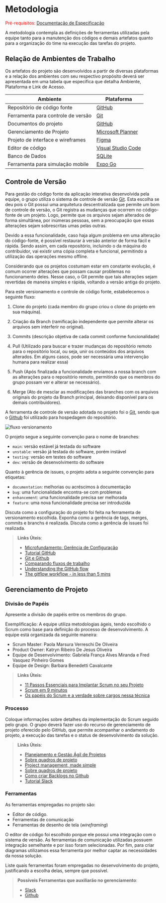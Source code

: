 
# Metodologia

<span style="color:red">Pré-requisitos: <a href="2-Especificação do Projeto.md"> Documentação de Especificação</a></span>

A metodologia contempla as definições de ferramentas utilizadas pela equipe tanto para a manutenção dos códigos e demais artefatos quanto para a organização do time na execução das tarefas do projeto.

## Relação de Ambientes de Trabalho

Os artefatos do projeto são desenvolvidos a partir de diversas plataformas e a relação dos ambientes com seu respectivo propósito deverá ser apresentada em uma tabela que especifica que detalha Ambiente, Plataforma e Link de Acesso. 

| Ambiente | Plataforma | 
--------- | ---------- |  
| Repositório de código fonte| [GitHub](https://github.com/ICEI-PUC-Minas-PMV-ADS/pmv-ads-2023-1-e3-proj-mov-t3-grupo1-follow.me) |  
| Ferramenta para controle de versão| [Git](https://git-scm.com/) |  
| Documentos do projeto | [GitHub]( https://github.com/ICEI-PUC-Minas-PMV-ADS/pmv-ads-2023-1-e3-proj-mov-t3-grupo1-follow.me/tree/main/docs) |
| Gerenciamento de Projeto | [Microsoft Planner](https://tasks.office.com/sgapucminasbr.onmicrosoft.com/pt-BR/Home/Planner/#/plantaskboard?groupId=27357971-1be1-4c0c-b925-2e9a75185e81&planId=twPnm3cm106sNXkNk68ouWQAHg-Y)  |
| Projeto de interface e wireframes | [Figma](https://www.figma.com/file/Jk2GMzCgewSmypMwiepG2i/Follow-me---APP-mobile?node-id=512%3A538&t=bIUY8h5HaM7IgIE1-1) |
| Editor de código | [Visual Studio Code](https://portal.azure.com/?Microsoft_Azure_Education_correlationId=482c7b3fd428421ebc975fb5a28dcb48#view/Microsoft_Azure_Education/EducationMenuBlade/~/software) |
| Banco de Dados | [SQLite](https://www.sqlite.org/download.html) |
| Ferramenta para simulação mobile | [Expo Go](https://expo.dev/client) |

## Controle de Versão

Para gestão do código fonte da aplicação interativa desenvolvida pela equipe, o grupo utiliza o sistema de controle de versão [Git](https://git-scm.com/). Esta escolha se deu pois o Git possui uma arquitetura descentralizada que permite um bom de controle de versão, o Git registra as mudanças que ocorrem no código-fonte de um projeto. Logo, permite que os arquivos sejam alterados de forma simultânea, por inúmeras pessoas, sem a preocupação que essas alterações sejam sobrescritas umas pelas outras. 

  

Devido a essa funcionalidade, caso haja algum problema em uma alteração do código-fonte, é possível restaurar à versão anterior de forma fácil e rápida. Sendo assim, em cada repositório, incluindo o da máquina do contribuidor, vai existir uma cópia completa e funcional, permitindo a utilização das operações mesmo offline. 

  

Considerando que os projetos costumam estar em constante evolução, é comum ocorrer alterações que possam causar problemas no funcionamento deles. Nesse caso, o Git permite que tais alterações sejam revertidas de maneira simples e rápida, voltando a versão antiga do projeto. 

  

Para este versionamento e controle de código fonte, estabelecemos o seguinte fluxo: 

  

1. 	Clone do projeto (cada membro do grupo criou o clone do projeto em sua máquina).  

2.	Criação da Branch (ramificação independente que permite alterar os arquivos sem interferir no original). 

3.	Commits (descrição objetiva de cada commit conforme funcionalidade) 

4.	Pull (Utilizado para buscar e trazer mudanças do repositório remoto para o repositório local, ou seja, unir os conteúdos dos arquivos alterados. Em alguns casos, pode ser necessária uma intervenção humana para realizar essa) 

5.	Push (Após finalizada a funcionalidade enviamos a nossa branch com as alterações para o repositório remoto, permitindo que os membros do grupo possam ver e alterar se necessário). 

6.	Merge (Ato de mesclar as modificações das branches com os arquivos originais do projeto da Branch principal, deixando disponível para os demais contribuidores). 

  

A ferramenta de controle de versão adotada no projeto foi o
[Git](https://git-scm.com/), sendo que o [Github](https://github.com)
foi utilizado para hospedagem do repositório.

![fluxo versionamento](https://user-images.githubusercontent.com/103156976/229322255-9a34b4e0-d007-4747-8131-a0a308173fb2.jpg)

O projeto segue a seguinte convenção para o nome de branches:

- `main`: versão estável já testada do software
- `unstable`: versão já testada do software, porém instável
- `testing`: versão em testes do software
- `dev`: versão de desenvolvimento do software

Quanto à gerência de issues, o projeto adota a seguinte convenção para
etiquetas:

- `documentation`: melhorias ou acréscimos à documentação
- `bug`: uma funcionalidade encontra-se com problemas
- `enhancement`: uma funcionalidade precisa ser melhorada
- `feature`: uma nova funcionalidade precisa ser introduzida

Discuta como a configuração do projeto foi feita na ferramenta de versionamento escolhida. Exponha como a gerência de tags, merges, commits e branchs é realizada. Discuta como a gerência de issues foi realizada.

> **Links Úteis**:
> - [Microfundamento: Gerência de Configuração](https://pucminas.instructure.com/courses/87878/)
> - [Tutorial GitHub](https://guides.github.com/activities/hello-world/)
> - [Git e Github](https://www.youtube.com/playlist?list=PLHz_AreHm4dm7ZULPAmadvNhH6vk9oNZA)
>  - [Comparando fluxos de trabalho](https://www.atlassian.com/br/git/tutorials/comparing-workflows)
> - [Understanding the GitHub flow](https://guides.github.com/introduction/flow/)
> - [The gitflow workflow - in less than 5 mins](https://www.youtube.com/watch?v=1SXpE08hvGs)

## Gerenciamento de Projeto

### Divisão de Papéis

Apresente a divisão de papéis entre os membros do grupo.

Exemplificação: A equipe utiliza metodologias ágeis, tendo escolhido o Scrum como base para definição do processo de desenvolvimento. A equipe está organizada da seguinte maneira:
- Scrum Master: Paola Marsura Verreschi De Oliveira
- Product Owner: Katryn Ribeiro De Jesus Oliveira
- Equipe de Desenvolvimento: Gabriela França Alves Miranda e Fred Vasquez Pinheiro Gomes
- Equipe de Design: Barbara Benedetti Cavalcante

> **Links Úteis**:
> - [11 Passos Essenciais para Implantar Scrum no seu Projeto](https://mindmaster.com.br/scrum-11-passos/)
> - [Scrum em 9 minutos](https://www.youtube.com/watch?v=XfvQWnRgxG0)
> - [Os papéis do Scrum e a verdade sobre cargos nessa técnica](https://www.atlassian.com/br/agile/scrum/roles)

### Processo

Coloque  informações sobre detalhes da implementação do Scrum seguido pelo grupo. O grupo deverá fazer uso do recurso de gerenciamento de projeto oferecido pelo GitHub, que permite acompanhar o andamento do projeto, a execução das tarefas e o status de desenvolvimento da solução.
 
> **Links Úteis**:
> - [Planejamento e Gestáo Ágil de Projetos](https://pucminas.instructure.com/courses/87878/pages/unidade-2-tema-2-utilizacao-de-ferramentas-para-controle-de-versoes-de-software)
> - [Sobre quadros de projeto](https://docs.github.com/pt/issues/organizing-your-work-with-project-boards/managing-project-boards/about-project-boards)
> - [Project management, made simple](https://github.com/features/project-management/)
> - [Sobre quadros de projeto](https://docs.github.com/pt/github/managing-your-work-on-github/about-project-boards)
> - [Como criar Backlogs no Github](https://www.youtube.com/watch?v=RXEy6CFu9Hk)
> - [Tutorial Slack](https://slack.com/intl/en-br/)

### Ferramentas

As ferramentas empregadas no projeto são:

- Editor de código.
- Ferramentas de comunicação
- Ferramentas de desenho de tela (_wireframing_)

O editor de código foi escolhido porque ele possui uma integração com o sistema de versão. As ferramentas de comunicação utilizadas possuem integração semelhante e por isso foram selecionadas. Por fim, para criar diagramas utilizamos essa ferramenta por melhor captar as necessidades da nossa solução.

Liste quais ferramentas foram empregadas no desenvolvimento do projeto, justificando a escolha delas, sempre que possível.
 
> **Possíveis Ferramentas que auxiliarão no gerenciamento**: 
> - [Slack](https://slack.com/)
> - [Github](https://github.com/)
